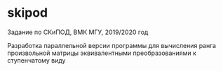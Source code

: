 # skipod
Задание по СКиПОД, ВМК МГУ, 2019/2020 год

Разработка параллельной версии программы для вычисления ранга произвольной матрицы эквивалентными преобразованиями к ступенчатому виду
